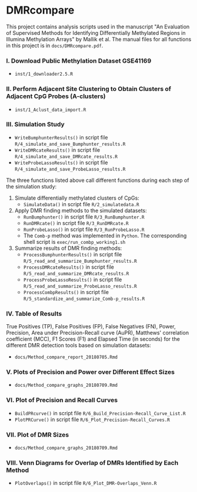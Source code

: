 <!-- README.md is generated from README.Rmd. Please edit that file -->
DMRcompare
==========

This project contains analysis scripts used in the manuscript "An Evaluation of Supervised Methods for Identifying Differentially Methylated Regions in Illumina Methylation Arrays" by Mallik et al. The manual files for all functions in this project is in `docs/DMRcompare.pdf`.

### I. Download Public Methylation Dataset GSE41169

-   `inst/1_downloader2.5.R`

### II. Perform Adjacent Site Clustering to Obtain Clusters of Adjacent CpG Probes (A-clusters)

-   `inst/1_Aclust_data_import.R`

### III. Simulation Study

-   `WriteBumphunterResults()` in script file `R/4_simulate_and_save_Bumphunter_results.R`
-   `WriteDMRcateResults()` in script file `R/4_simulate_and_save_DMRcate_results.R`
-   `WriteProbeLassoResults()` in script file `R/4_simulate_and_save_ProbeLasso_results.R`

The three functions listed above call different functions during each step of the simulation study:

1.  Simulate differentially methylated clusters of CpGs:
    -   `SimulateData()` in script file `R/2_simulatedata.R`
2.  Apply DMR finding methods to the simulated datasets:
    -   `RunBumphunter()` in script file `R/3_RunBumphunter.R`
    -   `RunDMRcate()` in script file `R/3_RunDMRcate.R`
    -   `RunProbeLasso()` in script file `R/3_RunProbeLasso.R`
    -   The `Comb-p` method was implemented in `Python`. The corresponding shell script is `exec/run_combp_working1.sh`
3.  Summarize results of DMR finding methods:
    -   `ProcessBumphunterResults()` in script file `R/5_read_and_summarize_Bumphunter_results.R`
    -   `ProcessDMRcateResults()` in script file `R/5_read_and_summarize_DMRcate_results.R`
    -   `ProcessProbeLassoResults()` in script file `R/5_read_and_summarize_ProbeLasso_results.R`
    -   `ProcessCombpResults()` in script file `R/5_standardize_and_summarize_Comb-p_results.R`

### IV. Table of Results

True Positives (TP), False Positives (FP), False Negatives (FN), Power, Precision, Area under Precision-Recall curve (AuPR), Matthews' correlation coefficient (MCC), F1 Scores (F1) and Elapsed Time (in seconds) for the different DMR detection tools based on simulation datasets:

-   `docs/Method_compare_report_20180705.Rmd`

### V. Plots of Precision and Power over Different Effect Sizes

-   `docs/Method_compare_graphs_20180709.Rmd`

### VI. Plot of Precision and Recall Curves

-   `BuildPRcurve()` in script file `R/6_Build_Precision-Recall_Curve_List.R`
-   `PlotPRCurve()` in script file `R/6_Plot_Precision-Recall_Curves.R`

### VII. Plot of DMR Sizes

-   `docs/Method_compare_graphs_20180709.Rmd`

### VIII. Venn Diagrams for Overlap of DMRs Identified by Each Method

-   `PlotOverlaps()` in script file `R/6_Plot_DMR-Overlaps_Venn.R`
